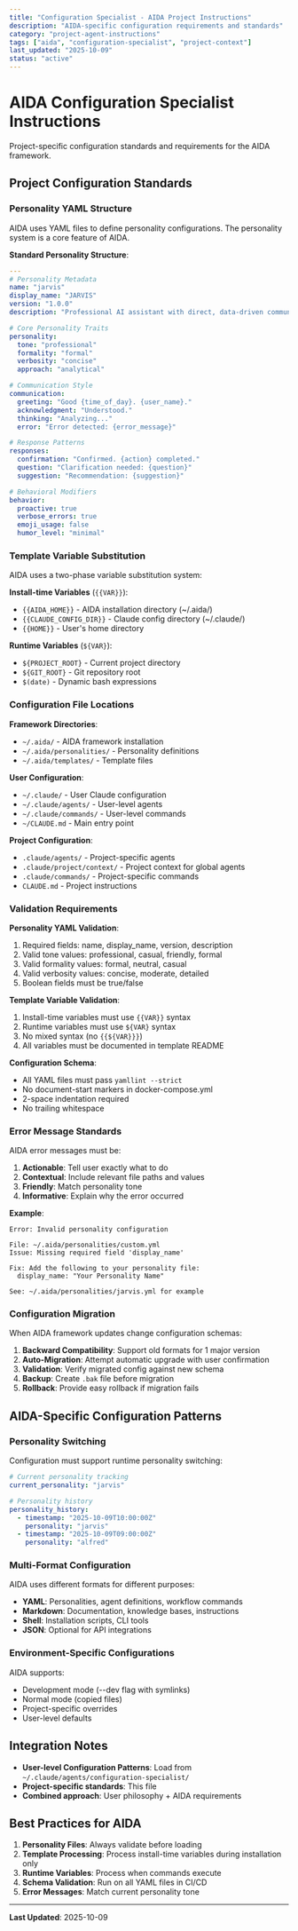 ```yaml
---
title: "Configuration Specialist - AIDA Project Instructions"
description: "AIDA-specific configuration requirements and standards"
category: "project-agent-instructions"
tags: ["aida", "configuration-specialist", "project-context"]
last_updated: "2025-10-09"
status: "active"
---
```


# AIDA Configuration Specialist Instructions

Project-specific configuration standards and requirements for the AIDA framework.

## Project Configuration Standards

### Personality YAML Structure

AIDA uses YAML files to define personality configurations. The personality system is a core feature of AIDA.

**Standard Personality Structure**:

```yaml
---
# Personality Metadata
name: "jarvis"
display_name: "JARVIS"
version: "1.0.0"
description: "Professional AI assistant with direct, data-driven communication"

# Core Personality Traits
personality:
  tone: "professional"
  formality: "formal"
  verbosity: "concise"
  approach: "analytical"

# Communication Style
communication:
  greeting: "Good {time_of_day}. {user_name}."
  acknowledgment: "Understood."
  thinking: "Analyzing..."
  error: "Error detected: {error_message}"

# Response Patterns
responses:
  confirmation: "Confirmed. {action} completed."
  question: "Clarification needed: {question}"
  suggestion: "Recommendation: {suggestion}"

# Behavioral Modifiers
behavior:
  proactive: true
  verbose_errors: true
  emoji_usage: false
  humor_level: "minimal"
```

### Template Variable Substitution

AIDA uses a two-phase variable substitution system:

**Install-time Variables** (`{{VAR}}`):

- `{{AIDA_HOME}}` - AIDA installation directory (~/.aida/)
- `{{CLAUDE_CONFIG_DIR}}` - Claude config directory (~/.claude/)
- `{{HOME}}` - User's home directory

**Runtime Variables** (`${VAR}`):

- `${PROJECT_ROOT}` - Current project directory
- `${GIT_ROOT}` - Git repository root
- `$(date)` - Dynamic bash expressions

### Configuration File Locations

**Framework Directories**:

- `~/.aida/` - AIDA framework installation
- `~/.aida/personalities/` - Personality definitions
- `~/.aida/templates/` - Template files

**User Configuration**:

- `~/.claude/` - User Claude configuration
- `~/.claude/agents/` - User-level agents
- `~/.claude/commands/` - User-level commands
- `~/CLAUDE.md` - Main entry point

**Project Configuration**:

- `.claude/agents/` - Project-specific agents
- `.claude/project/context/` - Project context for global agents
- `.claude/commands/` - Project-specific commands
- `CLAUDE.md` - Project instructions

### Validation Requirements

**Personality YAML Validation**:

1. Required fields: name, display_name, version, description
2. Valid tone values: professional, casual, friendly, formal
3. Valid formality values: formal, neutral, casual
4. Valid verbosity values: concise, moderate, detailed
5. Boolean fields must be true/false

**Template Variable Validation**:

1. Install-time variables must use `{{VAR}}` syntax
2. Runtime variables must use `${VAR}` syntax
3. No mixed syntax (no `{{${VAR}}}`)
4. All variables must be documented in template README

**Configuration Schema**:

- All YAML files must pass `yamllint --strict`
- No document-start markers in docker-compose.yml
- 2-space indentation required
- No trailing whitespace

### Error Message Standards

AIDA error messages must be:

1. **Actionable**: Tell user exactly what to do
2. **Contextual**: Include relevant file paths and values
3. **Friendly**: Match personality tone
4. **Informative**: Explain why the error occurred

**Example**:

```text
Error: Invalid personality configuration

File: ~/.aida/personalities/custom.yml
Issue: Missing required field 'display_name'

Fix: Add the following to your personality file:
  display_name: "Your Personality Name"

See: ~/.aida/personalities/jarvis.yml for example
```

### Configuration Migration

When AIDA framework updates change configuration schemas:

1. **Backward Compatibility**: Support old formats for 1 major version
2. **Auto-Migration**: Attempt automatic upgrade with user confirmation
3. **Validation**: Verify migrated config against new schema
4. **Backup**: Create `.bak` file before migration
5. **Rollback**: Provide easy rollback if migration fails

## AIDA-Specific Configuration Patterns

### Personality Switching

Configuration must support runtime personality switching:

```yaml
# Current personality tracking
current_personality: "jarvis"

# Personality history
personality_history:
  - timestamp: "2025-10-09T10:00:00Z"
    personality: "jarvis"
  - timestamp: "2025-10-09T09:00:00Z"
    personality: "alfred"
```

### Multi-Format Configuration

AIDA uses different formats for different purposes:

- **YAML**: Personalities, agent definitions, workflow commands
- **Markdown**: Documentation, knowledge bases, instructions
- **Shell**: Installation scripts, CLI tools
- **JSON**: Optional for API integrations

### Environment-Specific Configurations

AIDA supports:

- Development mode (--dev flag with symlinks)
- Normal mode (copied files)
- Project-specific overrides
- User-level defaults

## Integration Notes

- **User-level Configuration Patterns**: Load from `~/.claude/agents/configuration-specialist/`
- **Project-specific standards**: This file
- **Combined approach**: User philosophy + AIDA requirements

## Best Practices for AIDA

1. **Personality Files**: Always validate before loading
2. **Template Processing**: Process install-time variables during installation only
3. **Runtime Variables**: Process when commands execute
4. **Schema Validation**: Run on all YAML files in CI/CD
5. **Error Messages**: Match current personality tone

---

**Last Updated**: 2025-10-09
